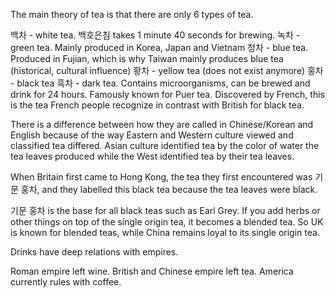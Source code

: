 The main theory of tea is that there are only 6 types of tea.

백차 - white tea. 백호은침 takes 1 minute 40 seconds for brewing.
녹차 - green tea. Mainly produced in Korea, Japan and Vietnam
청차 - blue tea. Produced in Fujian, which is why Taiwan mainly produces blue tea (historical, cultural influence)
황차 - yellow tea (does not exist anymore)
홍차 - black tea
흑차 - dark tea. Contains microorganisms, can be brewed and drink for 24 hours. Famously known for Puer tea. Discovered by French, this is the tea French people recognize in contrast with British for black tea.

There is a difference between how they are called in Chinese/Korean and English because of the way Eastern and Western culture viewed and classified tea differed. Asian culture identified tea by the color of water the tea leaves produced while the West identified tea by their tea leaves.

When Britain first came to Hong Kong, the tea they first encountered was 기문 홍차, and they labelled this black tea because the tea leaves were black.

기문 홍차 is the base for all black teas such as Earl Grey. If you add herbs or other things on top of the single origin tea, it becomes a blended tea. So UK is known for blended teas, while China remains loyal to its single origin tea.

Drinks have deep relations with empires.

Roman empire left wine.
British and Chinese empire left tea.
America currently rules with coffee.
